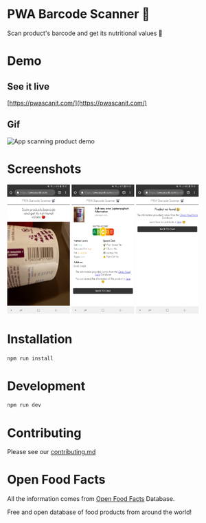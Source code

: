 # PWA Barcode Scanner 🛒

Scan product's barcode and get its nutritional values 🍎

# Demo

## See it live

[https://pwascanit.com/](https://pwascanit.com/)

## Gif

<img src="demo/pwascanit.gif" alt="App scanning product demo" height="450px"/>

# Screenshots

<img src="demo/barcode_reader.jpg" height="300px" />

<img src="demo/product_page.jpg" height="300px" />

<img src="demo/not_found_page.jpg" height="300px" />

# Installation

```bash
npm run install
```

# Development

```bash
npm run dev
```

# Contributing

Please see our [contributing.md](https://github.com/moigonzalez/pwa-barcode-scanner/blob/master/contributing.md)


# Open Food Facts

All the information comes from [Open Food Facts](https://world.openfoodfacts.org/discover) Database.

Free and open database of food products from around the world!
